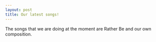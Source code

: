```yaml
---
layout: post
title: Our latest songs!
---
```

The songs that we are doing at the moment are Rather Be and our own composition.

